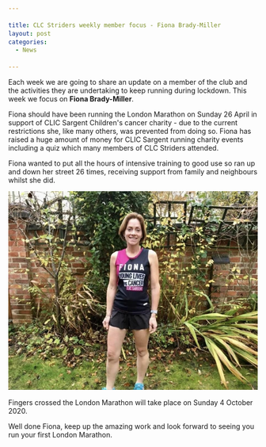 ```yaml
---

title: CLC Striders weekly member focus - Fiona Brady-Miller
layout: post
categories:
  - News
  
---
```


Each week we are going to share an update on a member of the club and the activities they are undertaking to keep running during lockdown. This week we focus on **Fiona Brady-Miller**.

Fiona should have been running the London Marathon on Sunday 26 April in support of CLIC Sargent Children's cancer charity - due to the current restrictions she, like many others, was prevented from doing so. Fiona has raised a huge amount of money for CLIC Sargent running charity events including a quiz which many members of CLC Striders attended.

Fiona wanted to put all the hours of intensive training to good use so ran up and down her street 26 times, receiving support from family and neighbours whilst she did.

![Fiona Brady-Miller lockdown marathon](/images/2020/05/2020-05-26-Fiona-BradyMiller_marathon.jpg "Fiona Brady-Miller lockdown marathon")

Fingers crossed the London Marathon will take place on Sunday 4 October 2020.

Well done Fiona, keep up the amazing work and look forward to seeing you run your first London Marathon.
